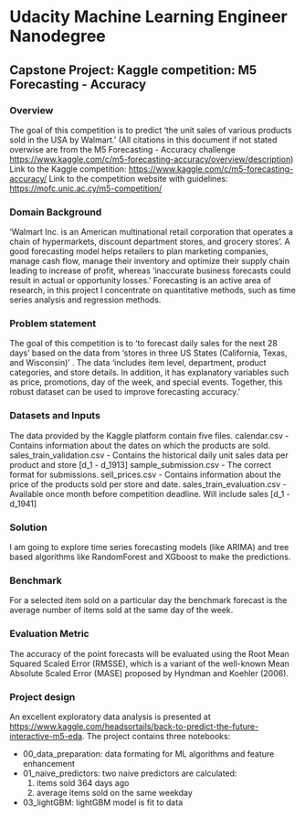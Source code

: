 # Udacity Machine Learning Engineer Nanodegree
## Capstone Project: Kaggle competition: M5 Forecasting - Accuracy

### Overview
The goal of this competition is to predict ‘the unit sales of various products sold in the USA by Walmart.’ (All citations in this document if not stated overwise are from the M5 Forecasting - Accuracy challenge https://www.kaggle.com/c/m5-forecasting-accuracy/overview/description) 
Link to the Kaggle competition: https://www.kaggle.com/c/m5-forecasting-accuracy/
Link to the competition website with guidelines: https://mofc.unic.ac.cy/m5-competition/


### Domain Background
‘Walmart Inc. is an American multinational retail corporation that operates a chain of hypermarkets, discount department stores, and grocery stores’. A good forecasting model helps retailers to plan marketing companies, manage cash flow, manage their inventory and optimize their supply chain leading to increase of profit, whereas ‘inaccurate business forecasts could result in actual or opportunity losses.’  Forecasting is an active area of research, in this project I concentrate on quantitative methods, such as time series analysis and regression methods.  

### Problem statement
The goal of this competition is to ‘to forecast daily sales for the next 28 days’ based on the data from ‘stores in three US States (California, Texas, and Wisconsin)’ . The data ‘includes item level, department, product categories, and store details. In addition, it has explanatory variables such as price, promotions, day of the week, and special events. Together, this robust dataset can be used to improve forecasting accuracy.’

### Datasets and Inputs
The data provided by the Kaggle platform contain five files. 
calendar.csv - Contains information about the dates on which the products are sold.
sales_train_validation.csv - Contains the historical daily unit sales data per product and store [d_1 - d_1913]
sample_submission.csv - The correct format for submissions.
sell_prices.csv - Contains information about the price of the products sold per store and date.
sales_train_evaluation.csv - Available once month before competition deadline. Will include sales [d_1 - d_1941]

### Solution
I am going to explore time series forecasting models (like ARIMA) and tree based algorithms like RandomForest and XGboost to make the predictions.

### Benchmark
For a selected item  sold on a particular day the benchmark forecast is the average number of items sold at the same day of the week.

### Evaluation Metric
The accuracy of the point forecasts will be evaluated using the Root Mean Squared Scaled Error (RMSSE), which is a variant of the well-known Mean Absolute Scaled Error (MASE) proposed by Hyndman and Koehler (2006). 

### Project design
An excellent exploratory data analysis is presented at https://www.kaggle.com/headsortails/back-to-predict-the-future-interactive-m5-eda. 
The project contains three notebooks:
- 00_data_preparation: data formating for ML algorithms and feature enhancement 
- 01_naive_predictors: two naive predictors are calculated:
  1. items sold 364 days ago 
  2. average items sold on the same weekday
- 03_lightGBM: lightGBM model is fit to data
